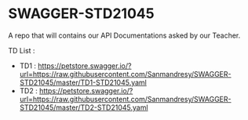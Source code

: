 # SWAGGER-STD21045
A repo that will contains our API Documentations asked by our Teacher.


TD List :
 - TD1 : https://petstore.swagger.io/?url=https://raw.githubusercontent.com/Sanmandresy/SWAGGER-STD21045/master/TD1-STD21045.yaml
 - TD2 : https://petstore.swagger.io/?url=https://raw.githubusercontent.com/Sanmandresy/SWAGGER-STD21045/master/TD2-STD21045.yaml
